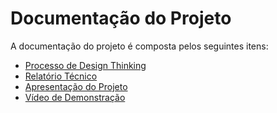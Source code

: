 # Documentação do Projeto

A documentação do projeto é composta pelos seguintes itens: 
 - [Processo de Design Thinking](concepcao/PPLES-M%20-%20T1-G1%20-%20Encontrar%20menor%20preço%20de%20supermercado%20-%20Capa.pdf)
 - [Relatório Técnico](relatorio/Relatorio%20Tecnico%20-%20TEMPLATE.md)
 - [Apresentação do Projeto](apresentacao/apresentacao%20-%20TEMPLATE.pptx)
 - [Vídeo de Demonstração](https://youtube.com)

